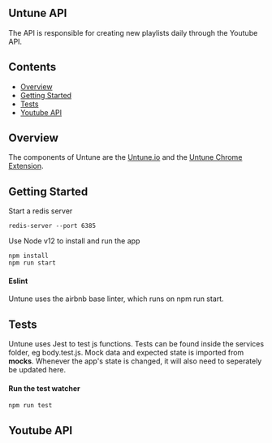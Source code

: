 ## Untune API
The API is responsible for creating new playlists daily through the Youtube API.

## Contents

- [Overview](#overview)
- [Getting Started](#getting-started)
- [Tests](#tests)
- [Youtube API](#youtube-api)

## Overview
The components of Untune are the [Untune.io](https://github.com/zenobo/Untune.io) and the [Untune Chrome Extension](https://github.com/zenobo/Untune-Extension).

## Getting Started
Start a redis server

```
redis-server --port 6385
```

Use Node v12 to install and run the app
```
npm install
npm run start
```

#### Eslint
Untune uses the airbnb base linter, which runs on npm run start.

## Tests
Untune uses Jest to test js functions. Tests can be found inside the services folder, eg body.test.js. Mock data and expected state is imported from __mocks__. Whenever the app's state is changed, it will also need to seperately be updated here.

#### Run the test watcher  
```
npm run test
```

## Youtube API
